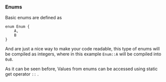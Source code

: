 ### Enums

Basic enums are defined as

```
enum Enum {
    A,
    B
}
```

And are just a nice way to make your code readable, this type of enums will be compiled as integers, where in this example `Enum::A` will be compiled into `0u8`.

As it can be seen before, Values from enums can be accessed using static get operator `::`
.
